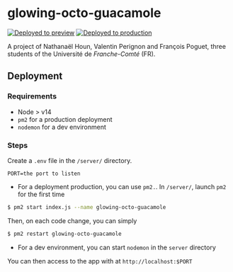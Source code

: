 # glowing-octo-guacamole
[![Deployed to preview](https://github.com/nathanaelhoun/glowing-octo-guacamole/workflows/Deploy%20to%20preview/badge.svg)](https://beta.glowing-octo-guacamole.nathanaelhoun.fr) 
[![Deployed to production](https://github.com/nathanaelhoun/glowing-octo-guacamole/workflows/Deploy%20to%20production/badge.svg?branch=production)](https://glowing-octo-guacamole.nathanaelhoun.fr) 

A project of Nathanaël Houn, Valentin Perignon and François Poguet, three students of the Université de _Franche-Comté_ (FR). 

## Deployment

### Requirements

- Node > v14
- `pm2` for a production deployment
- `nodemon` for a dev environment

### Steps

Create a `.env` file in the `/server/` directory.

```env
PORT=the port to listen
```

- For a deployment production, you can use `pm2.`. In `/server/`, launch `pm2` for the first time

```bash
$ pm2 start index.js --name glowing-octo-guacamole
```

Then, on each code change, you can simply

```bash
$ pm2 restart glowing-octo-guacamole
```

- For a dev environment, you can start `nodemon` in the `server` directory

You can then access to the app with at `http://localhost:$PORT`
